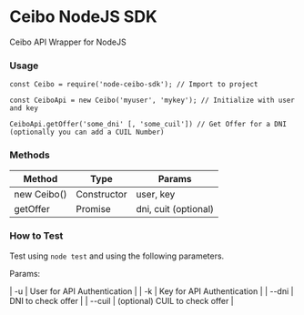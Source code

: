 # Ceibo NodeJS SDK #
Ceibo API Wrapper for NodeJS

### Usage ###
```
const Ceibo = require('node-ceibo-sdk'); // Import to project

const CeiboApi = new Ceibo('myuser', 'mykey'); // Initialize with user and key

CeiboApi.getOffer('some_dni' [, 'some_cuil']) // Get Offer for a DNI (optionally you can add a CUIL Number) 
```

### Methods ###

| Method      | Type                           | Params               |
|-------------|--------------------------------|----------------------|
| new Ceibo() | Constructor                    | user, key            |
| getOffer    | Promise                        | dni, cuit (optional) |

### How to Test ###
Test using `node test` and using the following parameters.

Params:

| -u     | User for API Authentication    |
| -k     | Key for API Authentication     |
| --dni  | DNI to check offer             |
| --cuil | (optional) CUIL to check offer |